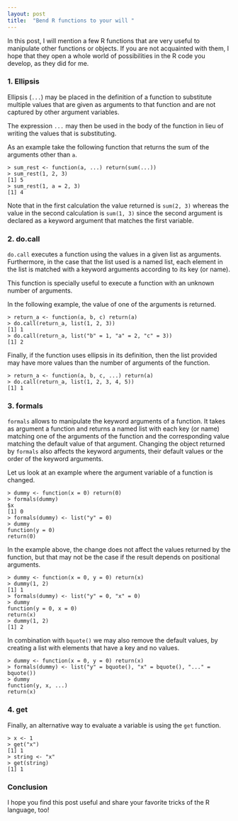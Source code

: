 ```yaml
---
layout: post
title:  "Bend R functions to your will "
---
```


In this post, I will mention a few R functions that are very useful to manipulate other functions or objects. If you are not acquainted with them, I hope that they open a whole world of possibilities in the R code you develop, as they did for me.

### 1. Ellipsis

Ellipsis (`...`) may be placed in the definition of a function to substitute multiple values that are given as arguments to that function and are not captured by other argument variables.

The expression `...` may then be used in the body of the function in lieu of writing the values that is substituting.

As an example take the following function that returns the sum of the arguments other than `a`.

```
> sum_rest <- function(a, ...) return(sum(...))
> sum_rest(1, 2, 3)
[1] 5
> sum_rest(1, a = 2, 3)
[1] 4
```

Note that in the first calculation the value returned is `sum(2, 3)` whereas the value in the second calculation is `sum(1, 3)` since the second argument is declared as a keyword argument that matches the first variable.


### 2. do.call

`do.call` executes a function using the values in a given list as arguments. Furthermore, in the case that the list used is a named list, each element in the list is matched with a keyword arguments according to its key (or name).

This function is specially useful to execute a function with an unknown number of arguments.

In the following example, the value of one of the arguments is returned.

```
> return_a <- function(a, b, c) return(a)
> do.call(return_a, list(1, 2, 3))
[1] 1
> do.call(return_a, list("b" = 1, "a" = 2, "c" = 3))
[1] 2
```

Finally, if the function uses ellipsis in its definition, then the list provided may have more values than the number of arguments of the function.

```
> return_a <- function(a, b, c, ...) return(a)
> do.call(return_a, list(1, 2, 3, 4, 5))
[1] 1
```


### 3. formals

`formals` allows to manipulate the keyword arguments of a function. It takes as argument a function and returns a named list with each key (or name) matching one of the arguments of the function and the corresponding value matching the default value of that argument. Changing the object returned by `formals` also affects the keyword arguments, their default values or the order of the keyword arguments.

Let us look at an example where the argument variable of a function is changed.

```
> dummy <- function(x = 0) return(0)
> formals(dummy)
$x
[1] 0
> formals(dummy) <- list("y" = 0)
> dummy
function(y = 0)
return(0)
```

In the example above, the change does not affect the values returned by the function, but that may not be the case if the result depends on positional arguments.

```
> dummy <- function(x = 0, y = 0) return(x)
> dummy(1, 2)
[1] 1
> formals(dummy) <- list("y" = 0, "x" = 0)
> dummy
function(y = 0, x = 0)
return(x)
> dummy(1, 2)
[1] 2
```

In combination with `bquote()` we may also remove the default values, by creating a list with elements that have a key and no values.

```
> dummy <- function(x = 0, y = 0) return(x)
> formals(dummy) <- list("y" = bquote(), "x" = bquote(), "..." = bquote())
> dummy
function(y, x, ...)
return(x)
```

### 4. get

Finally, an alternative way to evaluate a variable is using the `get` function.

```
> x <- 1
> get("x")
[1] 1
> string <- "x"
> get(string)
[1] 1
```

### Conclusion

I hope you find this post useful and share your favorite tricks of the R language, too!
